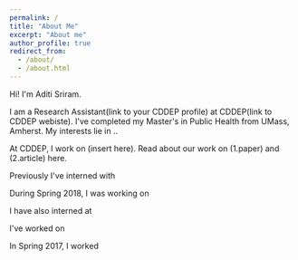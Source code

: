 ```yaml
---
permalink: /
title: "About Me"
excerpt: "About me"
author_profile: true
redirect_from: 
  - /about/
  - /about.html
---
```


Hi! I'm Aditi Sriram. 

I am a Research Assistant(link to your CDDEP profile) at CDDEP(link to CDDEP webiste).
I've completed my Master's in Public Health from UMass, Amherst. My interests lie in ..
    
At CDDEP, I work on (insert here). Read about our work on (1.paper) and (2.article) here.

Previously I've interned with 
    
During Spring 2018, I was working on

I have also interned at 

I've worked on 

In Spring 2017, I worked

